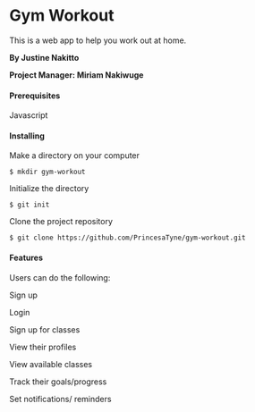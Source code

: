 # Gym Workout
This is a web app to help you work out at home.

**By Justine Nakitto**

**Project Manager: Miriam Nakiwuge**


#### Prerequisites
Javascript


#### Installing
Make a directory on your computer
```
$ mkdir gym-workout
```

Initialize the directory
```
$ git init
```

Clone the project repository
```
$ git clone https://github.com/PrincesaTyne/gym-workout.git
```


#### Features
Users can do the following:

Sign up

Login

Sign up for classes

View their profiles

View available classes

Track their goals/progress

Set notifications/ reminders
